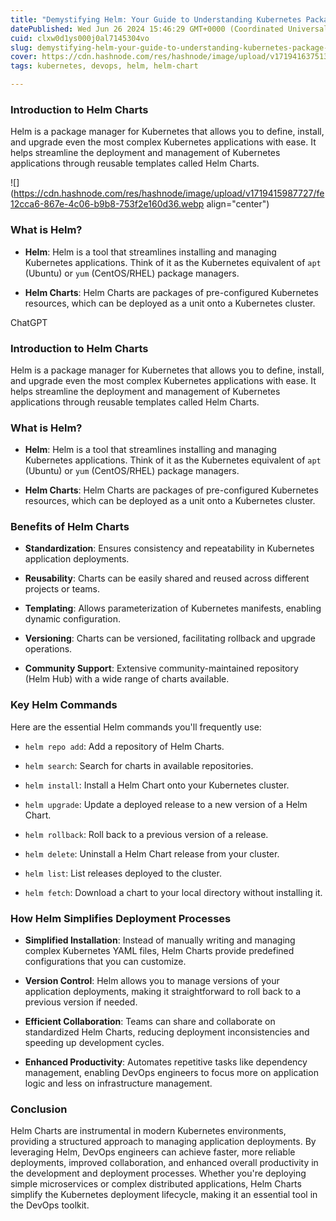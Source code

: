 ```yaml
---
title: "Demystifying Helm: Your Guide to Understanding Kubernetes Package Management"
datePublished: Wed Jun 26 2024 15:46:29 GMT+0000 (Coordinated Universal Time)
cuid: clxw0d1ys000j0al7145304vo
slug: demystifying-helm-your-guide-to-understanding-kubernetes-package-management
cover: https://cdn.hashnode.com/res/hashnode/image/upload/v1719416375135/5f5841bc-a713-42ff-8022-a6fc7c2d11a3.png
tags: kubernetes, devops, helm, helm-chart

---
```


### Introduction to Helm Charts

Helm is a package manager for Kubernetes that allows you to define, install, and upgrade even the most complex Kubernetes applications with ease. It helps streamline the deployment and management of Kubernetes applications through reusable templates called Helm Charts.

![](https://cdn.hashnode.com/res/hashnode/image/upload/v1719415987727/fe12cca6-867e-4c06-b9b8-753f2e160d36.webp align="center")

### What is Helm?

* **Helm**: Helm is a tool that streamlines installing and managing Kubernetes applications. Think of it as the Kubernetes equivalent of `apt` (Ubuntu) or `yum` (CentOS/RHEL) package managers.
    
* **Helm Charts**: Helm Charts are packages of pre-configured Kubernetes resources, which can be deployed as a unit onto a Kubernetes cluster.
    

ChatGPT

### Introduction to Helm Charts

Helm is a package manager for Kubernetes that allows you to define, install, and upgrade even the most complex Kubernetes applications with ease. It helps streamline the deployment and management of Kubernetes applications through reusable templates called Helm Charts.

### What is Helm?

* **Helm**: Helm is a tool that streamlines installing and managing Kubernetes applications. Think of it as the Kubernetes equivalent of `apt` (Ubuntu) or `yum` (CentOS/RHEL) package managers.
    
* **Helm Charts**: Helm Charts are packages of pre-configured Kubernetes resources, which can be deployed as a unit onto a Kubernetes cluster.
    

### Benefits of Helm Charts

* **Standardization**: Ensures consistency and repeatability in Kubernetes application deployments.
    
* **Reusability**: Charts can be easily shared and reused across different projects or teams.
    
* **Templating**: Allows parameterization of Kubernetes manifests, enabling dynamic configuration.
    
* **Versioning**: Charts can be versioned, facilitating rollback and upgrade operations.
    
* **Community Support**: Extensive community-maintained repository (Helm Hub) with a wide range of charts available.
    

### Key Helm Commands

Here are the essential Helm commands you'll frequently use:

* `helm repo add`: Add a repository of Helm Charts.
    
* `helm search`: Search for charts in available repositories.
    
* `helm install`: Install a Helm Chart onto your Kubernetes cluster.
    
* `helm upgrade`: Update a deployed release to a new version of a Helm Chart.
    
* `helm rollback`: Roll back to a previous version of a release.
    
* `helm delete`: Uninstall a Helm Chart release from your cluster.
    
* `helm list`: List releases deployed to the cluster.
    
* `helm fetch`: Download a chart to your local directory without installing it.
    

### How Helm Simplifies Deployment Processes

* **Simplified Installation**: Instead of manually writing and managing complex Kubernetes YAML files, Helm Charts provide predefined configurations that you can customize.
    
* **Version Control**: Helm allows you to manage versions of your application deployments, making it straightforward to roll back to a previous version if needed.
    
* **Efficient Collaboration**: Teams can share and collaborate on standardized Helm Charts, reducing deployment inconsistencies and speeding up development cycles.
    
* **Enhanced Productivity**: Automates repetitive tasks like dependency management, enabling DevOps engineers to focus more on application logic and less on infrastructure management.
    

### Conclusion

Helm Charts are instrumental in modern Kubernetes environments, providing a structured approach to managing application deployments. By leveraging Helm, DevOps engineers can achieve faster, more reliable deployments, improved collaboration, and enhanced overall productivity in the development and deployment processes. Whether you're deploying simple microservices or complex distributed applications, Helm Charts simplify the Kubernetes deployment lifecycle, making it an essential tool in the DevOps toolkit.